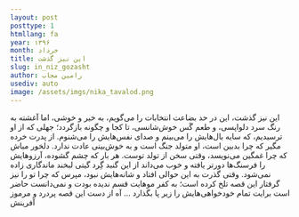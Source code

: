 ```yaml
---
layout: post
posttype: 1
htmllang: fa
year: ۱۳۹۶
month: خرداد
title: این نیز گذشت
slug: in_niz_gozasht
author: رامین مجاب
usediv: auto
image: /assets/imgs/nika_tavalod.png
---
```


این نیز گذشت، این در حد بضاعت انتخابات را می‌گویم، به خیر و خوشی، اما آغشته به رنگ سرد دلواپسی، و طعم گَس خوش‌شانسی، تا کجا و چگونه بازگردد؛ جهلی که از او ترسیدیم، که سایه بال‌هایش را می‌بینم و صدای نفس‌هایش را می‌شنوم. از پدرت خرده مگیر که چرا بدبین است، او متولد جنگ است و به خوش‌بینی عادت ندارد. دلخور مباش که چرا غمگین می‌نویسد، وقتی سخن از تولد توست. هر بار که چشم گشوده، آرزوهایش را فرسنگ‌ها دورتر یافته و خوب می‌داند از این گنبد گِرد گیتی لبخند ماندگاری زاده نمی‌شود. وقتی گذرت به این حوالی افتاد و شانه‌هایش نبود، مپرس که چرا تو را نیز گرفتار این قصه تلخ کرده‌ است؛ به کفر موهایت قسم ندیده بودت و نمی‌دانست حاضر است برایت تمام خودخواهی‌هایش را زیر پا بگذارد ... آه از دست این قصه پردرد و مرموز آفرینش
